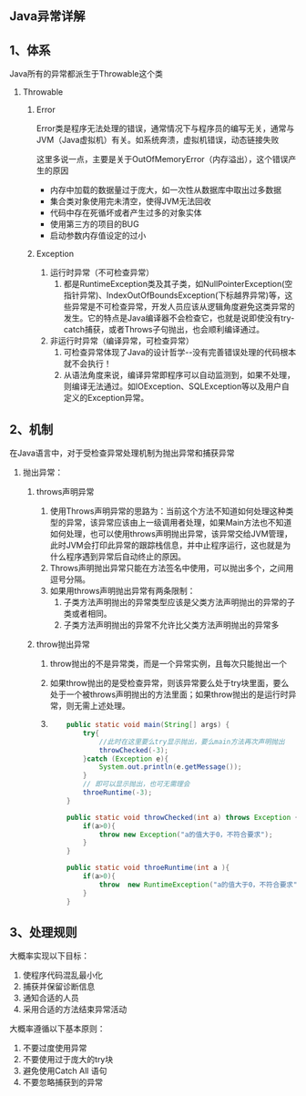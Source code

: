 ## Java异常详解

## 1、体系

Java所有的异常都派生于Throwable这个类

1. Throwable

   1. Error

      Error类是程序无法处理的错误，通常情况下与程序员的编写无关，通常与JVM（Java虚拟机）有关。如系统奔溃，虚拟机错误，动态链接失败

      这里多说一点，主要是关于OutOfMemoryError（内存溢出），这个错误产生的原因

      - 内存中加载的数据量过于庞大，如一次性从数据库中取出过多数据
      - 集合类对象使用完未清空，使得JVM无法回收
      - 代码中存在死循坏或者产生过多的对象实体
      - 使用第三方的项目的BUG
      - 启动参数内存值设定的过小

   2. Exception

      1. 运行时异常（不可检查异常）
         1. 都是RuntimeException类及其子类，如NullPointerException(空指针异常)、IndexOutOfBoundsException(下标越界异常)等，这些异常是不可检查异常，开发人员应该从逻辑角度避免这类异常的发生。它的特点是Java编译器不会检查它，也就是说即使没有try-catch捕获，或者Throws子句抛出，也会顺利编译通过。
      2. 非运行时异常（编译异常，可检查异常）
         1. 可检查异常体现了Java的设计哲学--没有完善错误处理的代码根本就不会执行！
         2. 从语法角度来说，编译异常即程序可以自动监测到，如果不处理，则编译无法通过。如IOException、SQLException等以及用户自定义的Exception异常。

## 2、机制

在Java语言中，对于受检查异常处理机制为抛出异常和捕获异常

1. 抛出异常：

   1. throws声明异常

      1. 使用Throws声明异常的思路为：当前这个方法不知道如何处理这种类型的异常，该异常应该由上一级调用者处理，如果Main方法也不知道如何处理，也可以使用throws声明抛出异常，该异常交给JVM管理，此时JVM会打印此异常的跟踪栈信息，并中止程序运行，这也就是为什么程序遇到异常后自动终止的原因。
      2. Throws声明抛出异常只能在方法签名中使用，可以抛出多个，之间用逗号分隔。
      3. 如果用throws声明抛出异常有两条限制：
         1. 子类方法声明抛出的异常类型应该是父类方法声明抛出的异常的子类或者相同。
         2. 子类方法声明抛出的异常不允许比父类方法声明抛出的异常多

   2. throw抛出异常

      1. throw抛出的不是异常类，而是一个异常实例，且每次只能抛出一个

      2. 如果throw抛出的是受检查异常，则该异常要么处于try块里面，要么处于一个被throws声明抛出的方法里面；如果throw抛出的是运行时异常，则无需上述处理。

      3. ```java
             public static void main(String[] args) {
                 try{
                     //此时在这里要么try显示抛出，要么main方法再次声明抛出
                     throwChecked(-3);
                 }catch (Exception e){
                     System.out.println(e.getMessage());
                 }
                 // 即可以显示抛出，也可无需理会
                 throeRuntime(-3);
             }
         
             public static void throwChecked(int a) throws Exception {
                 if(a>0){
                     throw new Exception("a的值大于0，不符合要求");
                 }
             }
         
             public static void throeRuntime(int a ){
                 if(a>0){
                     throw  new RuntimeException("a的值大于0，不符合要求");
                 }
             }
         ```

## 3、处理规则

大概率实现以下目标：

1. 使程序代码混乱最小化
2. 捕获并保留诊断信息
3. 通知合适的人员
4. 采用合适的方法结束异常活动

大概率遵循以下基本原则：

1. 不要过度使用异常
2. 不要使用过于庞大的try块
3. 避免使用Catch All 语句
4. 不要忽略捕获到的异常